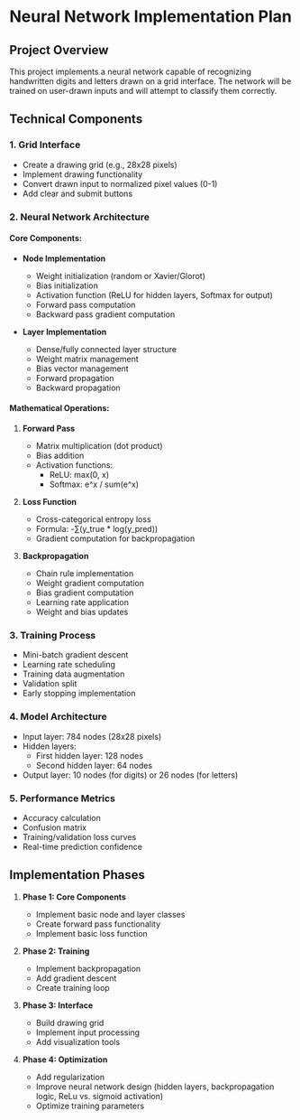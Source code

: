 # Neural Network Implementation Plan

## Project Overview
This project implements a neural network capable of recognizing handwritten digits and letters drawn on a grid interface. The network will be trained on user-drawn inputs and will attempt to classify them correctly.

## Technical Components

### 1. Grid Interface
- Create a drawing grid (e.g., 28x28 pixels)
- Implement drawing functionality
- Convert drawn input to normalized pixel values (0-1)
- Add clear and submit buttons

### 2. Neural Network Architecture
#### Core Components:
- **Node Implementation**
  - Weight initialization (random or Xavier/Glorot)
  - Bias initialization
  - Activation function (ReLU for hidden layers, Softmax for output)
  - Forward pass computation
  - Backward pass gradient computation

- **Layer Implementation**
  - Dense/fully connected layer structure
  - Weight matrix management
  - Bias vector management
  - Forward propagation
  - Backward propagation

#### Mathematical Operations:
1. **Forward Pass**
   - Matrix multiplication (dot product)
   - Bias addition
   - Activation functions:
     - ReLU: max(0, x)
     - Softmax: e^x / sum(e^x)

2. **Loss Function**
   - Cross-categorical entropy loss
   - Formula: -∑(y_true * log(y_pred))
   - Gradient computation for backpropagation

3. **Backpropagation**
   - Chain rule implementation
   - Weight gradient computation
   - Bias gradient computation
   - Learning rate application
   - Weight and bias updates

### 3. Training Process
- Mini-batch gradient descent
- Learning rate scheduling
- Training data augmentation
- Validation split
- Early stopping implementation

### 4. Model Architecture
- Input layer: 784 nodes (28x28 pixels)
- Hidden layers: 
  - First hidden layer: 128 nodes
  - Second hidden layer: 64 nodes
- Output layer: 10 nodes (for digits) or 26 nodes (for letters)

### 5. Performance Metrics
- Accuracy calculation
- Confusion matrix
- Training/validation loss curves
- Real-time prediction confidence

## Implementation Phases

1. **Phase 1: Core Components**
   - Implement basic node and layer classes
   - Create forward pass functionality
   - Implement basic loss function

2. **Phase 2: Training**
   - Implement backpropagation
   - Add gradient descent
   - Create training loop

3. **Phase 3: Interface**
   - Build drawing grid
   - Implement input processing
   - Add visualization tools

4. **Phase 4: Optimization**
   - Add regularization
   - Improve neural network design (hidden layers, backpropagation logic, ReLu vs. sigmoid activation)
   - Optimize training parameters


